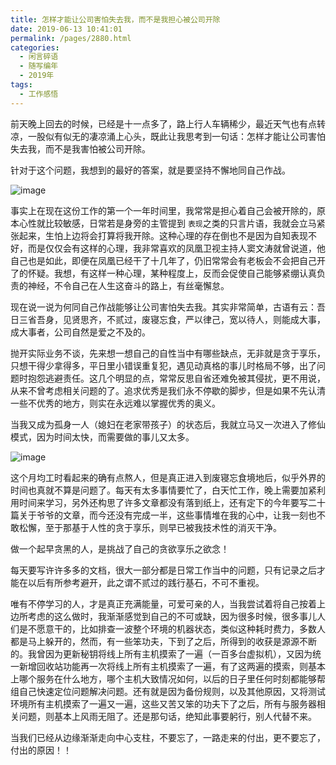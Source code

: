 ```yaml
---
title: 怎样才能让公司害怕失去我，而不是我担心被公司开除
date: 2019-06-13 10:41:01
permalink: /pages/2880.html
categories:
  - 闲言碎语
  - 随写编年
  - 2019年
tags:
  - 工作感悟
---
```


前天晚上回去的时候，已经是十一点多了，路上行人车辆稀少，最近天气也有点转凉，一股似有似无的凄凉涌上心头，既此让我思考到一句话：怎样才能让公司害怕失去我，而不是我害怕被公司开除。

针对于这个问题，我想到的最好的答案，就是要坚持不懈地同自己作战。

![image](http://t.eryajf.net/imgs/2021/09/a2bb882361e1302d.jpg)

事实上在现在这份工作的第一个一年时间里，我常常是担心着自己会被开除的，原本心性就比较敏感，日常若是身旁的主管提到 `表现`之类的只言片语，我就会立马紧张起来，生怕上边将会打算将我开除。这种心理的存在倒也不是因为自知表现不好，而是仅仅会有这样的心理，我非常喜欢的凤凰卫视主持人窦文涛就曾说道，他自己也是如此，即便在凤凰已经干了十几年了，仍旧常常会有老板会不会把自己开了的怀疑。我想，有这样一种心理，某种程度上，反而会促使自己能够紧绷认真负责的神经，不令自己在人生这奋斗的路上，有丝毫懈怠。

现在说一说为何同自己作战能够让公司害怕失去我。其实非常简单，古语有云：吾日三省吾身，见贤思齐，不贰过，废寝忘食，严以律己，宽以待人，则能成大事，成大事者，公司自然是爱之不及的。

抛开实际业务不谈，先来想一想自己的自性当中有哪些缺点，无非就是贪于享乐，只想干得少拿得多，平日里小错误重复犯，遇见动真格的事儿时格局不够，出了问题时抱怨逃避责任。这几个明显的点，常常反思自省还难免被其侵扰，更不用说，从来不曾考虑相关问题的了。追求优秀是我们永不停歇的脚步，但是如果不先认清一些不优秀的地方，则实在永远难以掌握优秀的奥义。

当我又成为孤身一人（媳妇在老家带孩子）的状态后，我就立马又一次进入了修仙模式，因为时间太快，而需要做的事儿又太多。

![image](http://t.eryajf.net/imgs/2021/09/63df57caf1a8bad0.jpg)

这个月均工时看起来的确有点熬人，但是真正进入到废寝忘食境地后，似乎外界的时间也真就不算是问题了。每天有太多事情要忙了，白天忙工作，晚上需要加紧利用时间来学习，另外还构思了许多文章都没有落到纸上，还有定下的今年要写二十篇关于爷爷的文章，而今还没有完成一半，这些事情堆在我的心中，让我一刻也不敢松懈，至于那基于人性的贪于享乐，则早已被我技术性的消灭干净。

做一个起早贪黑的人，是挑战了自己的贪欲享乐之欲念！

每天要写许许多多的文档，很大一部分都是日常工作当中的问题，只有记录之后才能在以后有所参考避开，此之谓不贰过的践行基石，不可不重视。

唯有不停学习的人，才是真正充满能量，可爱可亲的人，当我尝试着将自己按着上边所考虑的这么做时，我渐渐感觉到自己的不可或缺，因为很多时候，很多事儿人们是不愿意干的，比如排查一波整个环境的机器状态，类似这种耗时费力，多数人都是马上躲开的，然而，有一些笨功夫，下到了之后，所得到的收获是源源不断的。我曾因为更新秘钥将线上所有主机摸索了一遍（一百多台虚拟机），又因为统一新增回收站功能再一次将线上所有主机摸索了一遍，有了这两遍的摸索，则基本上哪个服务在什么地方，哪个主机大致情况如何，以后的日子里任何时刻都能够帮组自己快速定位问题解决问题。还有就是因为备份规则，以及其他原因，又将测试环境所有主机摸索了一遍又一遍，这些又苦又笨的功夫下了之后，所有与服务器相关问题，则基本上风雨无阻了。还是那句话，绝知此事要躬行，别人代替不来。

当我们已经从边缘渐渐走向中心支柱，不要忘了，一路走来的付出，更不要忘了，付出的原因！！
